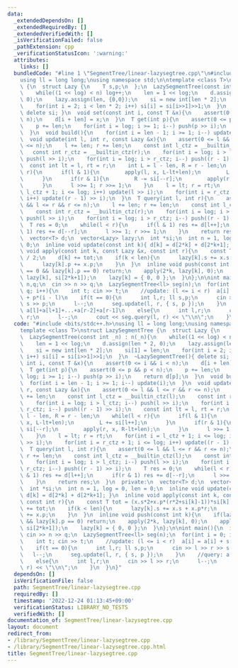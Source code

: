 ```yaml
---
data:
  _extendedDependsOn: []
  _extendedRequiredBy: []
  _extendedVerifiedWith: []
  _isVerificationFailed: false
  _pathExtension: cpp
  _verificationStatusIcon: ':warning:'
  attributes:
    links: []
  bundledCode: "#line 1 \"SegmentTree/linear-lazysegtree.cpp\"\n#include <bits/stdc++.h>\n\
    using ll = long long;\nusing namespace std;\n\ntemplate <class T>\nstruct LazySegmentTree\
    \ {\n  struct Lazy {\n    T s,p;\n  };\n  LazySegmentTree(const int _n) : n(_n){\n\
    \    while((1 << log) < n) log++;\n    len = 1 << log;\n    d.assign(len * 2,\
    \ 0);\n    lazy.assign(len, {0,0});\n    si = new int[len * 2];\n    si[1] = len;\n\
    \    for(int i = 2; i < len * 2; i++) si[i] = si[i>>1]>>1;\n  }\n  ~LazySegmentTree(){\
    \ delete si; }\n  void set(const int i, const T &x){\n    assert(0 <= i && i <\
    \ n);\n    d[i + len] = x;\n  }\n  T get(int p){\n    assert(0 <= p && p < n);\n\
    \    p += len;\n    for(int i = log; i >= 1; i--) push(p >> i);\n    return d[p];\n\
    \  }\n  void build(){\n    for(int i = len - 1; i >= 1; i--) update(i);\n  }\n\
    \  void update(int l, int r, const Lazy &x){\n    assert(0 <= l && l <= r && r\
    \ <= n);\n    l += len; r += len;\n    const int l_ctz = __builtin_ctz(l);\n \
    \   const int r_ctz = __builtin_ctz(r);\n    for(int i = log; i > l_ctz; i--)\
    \ push(l >> i);\n    for(int i = log; i > r_ctz; i--) push((r - 1) >> i);\n  \
    \  const int lt = l, rt = r;\n    int L = l - len, R = r - len;\n    while(l <\
    \ r){\n      if(l & 1){\n        apply(l, x, L-lt+len);\n        L += si[l++];\n\
    \      }\n      if(r & 1){\n        R -= si[--r];\n        apply(r, x, R-lt+len);\n\
    \      }\n      l >>= 1; r >>= 1;\n    }\n    l = lt; r = rt;\n    for(int i =\
    \ l_ctz + 1; i <= log; i++) update(l >> i);\n    for(int i = r_ctz + 1; i <= log;\
    \ i++) update((r - 1) >> i);\n  }\n  T query(int l, int r){\n    assert(0 <= l\
    \ && l <= r && r <= n);\n    l += len; r += len;\n    const int l_ctz = __builtin_ctz(l);\n\
    \    const int r_ctz = __builtin_ctz(r);\n    for(int i = log; i > l_ctz; i--)\
    \ push(l >> i);\n    for(int i = log; i > r_ctz; i--) push((r - 1) >> i);\n  \
    \  T res = 0;\n    while(l < r){\n      if(l & 1) res += d[l++];\n      if(r &\
    \ 1) res += d[--r];\n      l >>= 1; r >>= 1;\n    }\n    return res;\n  }\n  private:\n\
    \  vector<T> d;\n  vector<Lazy> lazy;\n  int *si;\n  int n = 1, log = 0, len =\
    \ 0;\n  inline void update(const int k){ d[k] = d[2*k] + d[2*k+1]; }\n  inline\
    \ void apply(const int k, const Lazy &x, const int r){\n    const T tot = (x.s*2+x.p*(r*2+si[k]-1))*si[k]\
    \ / 2;\n    d[k] += tot;\n    if(k < len){\n      lazy[k].s += x.s + x.p*r;\n\
    \      lazy[k].p += x.p;\n    }\n  }\n  inline void push(const int k){\n    if(lazy[k].s\
    \ == 0 && lazy[k].p == 0) return;\n    apply(2*k, lazy[k], 0);\n    apply(2*k+1,\
    \ lazy[k], si[2*k+1]);\n    lazy[k] = { 0, 0 };\n  }\n};\n\nint main(){\n  int\
    \ n,q;\n  cin >> n >> q;\n  LazySegmentTree<ll> seg(n);\n  for(int i = 0; i <\
    \ q; i++){\n    int t; cin >> t;\n    //update: (l <= i < r)  a[i] = a[i] + s\
    \ + p*(i - l)\n    if(t == 0){\n      int l,r; ll s,p;\n      cin >> l >> r >>\
    \ s >> p;\n      l--;\n      seg.update(l, r, { s, p });\n    }\n    //query:\
    \ a[l]+a[l+1]+...+a[r-2]+a[r-1]\n    else{\n      int l,r;\n      cin >> l >>\
    \ r;\n      l--;\n      cout << seg.query(l, r) << \"\\n\";\n    }\n  }\n}\n"
  code: "#include <bits/stdc++.h>\nusing ll = long long;\nusing namespace std;\n\n\
    template <class T>\nstruct LazySegmentTree {\n  struct Lazy {\n    T s,p;\n  };\n\
    \  LazySegmentTree(const int _n) : n(_n){\n    while((1 << log) < n) log++;\n\
    \    len = 1 << log;\n    d.assign(len * 2, 0);\n    lazy.assign(len, {0,0});\n\
    \    si = new int[len * 2];\n    si[1] = len;\n    for(int i = 2; i < len * 2;\
    \ i++) si[i] = si[i>>1]>>1;\n  }\n  ~LazySegmentTree(){ delete si; }\n  void set(const\
    \ int i, const T &x){\n    assert(0 <= i && i < n);\n    d[i + len] = x;\n  }\n\
    \  T get(int p){\n    assert(0 <= p && p < n);\n    p += len;\n    for(int i =\
    \ log; i >= 1; i--) push(p >> i);\n    return d[p];\n  }\n  void build(){\n  \
    \  for(int i = len - 1; i >= 1; i--) update(i);\n  }\n  void update(int l, int\
    \ r, const Lazy &x){\n    assert(0 <= l && l <= r && r <= n);\n    l += len; r\
    \ += len;\n    const int l_ctz = __builtin_ctz(l);\n    const int r_ctz = __builtin_ctz(r);\n\
    \    for(int i = log; i > l_ctz; i--) push(l >> i);\n    for(int i = log; i >\
    \ r_ctz; i--) push((r - 1) >> i);\n    const int lt = l, rt = r;\n    int L =\
    \ l - len, R = r - len;\n    while(l < r){\n      if(l & 1){\n        apply(l,\
    \ x, L-lt+len);\n        L += si[l++];\n      }\n      if(r & 1){\n        R -=\
    \ si[--r];\n        apply(r, x, R-lt+len);\n      }\n      l >>= 1; r >>= 1;\n\
    \    }\n    l = lt; r = rt;\n    for(int i = l_ctz + 1; i <= log; i++) update(l\
    \ >> i);\n    for(int i = r_ctz + 1; i <= log; i++) update((r - 1) >> i);\n  }\n\
    \  T query(int l, int r){\n    assert(0 <= l && l <= r && r <= n);\n    l += len;\
    \ r += len;\n    const int l_ctz = __builtin_ctz(l);\n    const int r_ctz = __builtin_ctz(r);\n\
    \    for(int i = log; i > l_ctz; i--) push(l >> i);\n    for(int i = log; i >\
    \ r_ctz; i--) push((r - 1) >> i);\n    T res = 0;\n    while(l < r){\n      if(l\
    \ & 1) res += d[l++];\n      if(r & 1) res += d[--r];\n      l >>= 1; r >>= 1;\n\
    \    }\n    return res;\n  }\n  private:\n  vector<T> d;\n  vector<Lazy> lazy;\n\
    \  int *si;\n  int n = 1, log = 0, len = 0;\n  inline void update(const int k){\
    \ d[k] = d[2*k] + d[2*k+1]; }\n  inline void apply(const int k, const Lazy &x,\
    \ const int r){\n    const T tot = (x.s*2+x.p*(r*2+si[k]-1))*si[k] / 2;\n    d[k]\
    \ += tot;\n    if(k < len){\n      lazy[k].s += x.s + x.p*r;\n      lazy[k].p\
    \ += x.p;\n    }\n  }\n  inline void push(const int k){\n    if(lazy[k].s == 0\
    \ && lazy[k].p == 0) return;\n    apply(2*k, lazy[k], 0);\n    apply(2*k+1, lazy[k],\
    \ si[2*k+1]);\n    lazy[k] = { 0, 0 };\n  }\n};\n\nint main(){\n  int n,q;\n \
    \ cin >> n >> q;\n  LazySegmentTree<ll> seg(n);\n  for(int i = 0; i < q; i++){\n\
    \    int t; cin >> t;\n    //update: (l <= i < r)  a[i] = a[i] + s + p*(i - l)\n\
    \    if(t == 0){\n      int l,r; ll s,p;\n      cin >> l >> r >> s >> p;\n   \
    \   l--;\n      seg.update(l, r, { s, p });\n    }\n    //query: a[l]+a[l+1]+...+a[r-2]+a[r-1]\n\
    \    else{\n      int l,r;\n      cin >> l >> r;\n      l--;\n      cout << seg.query(l,\
    \ r) << \"\\n\";\n    }\n  }\n}"
  dependsOn: []
  isVerificationFile: false
  path: SegmentTree/linear-lazysegtree.cpp
  requiredBy: []
  timestamp: '2022-12-24 01:13:45+09:00'
  verificationStatus: LIBRARY_NO_TESTS
  verifiedWith: []
documentation_of: SegmentTree/linear-lazysegtree.cpp
layout: document
redirect_from:
- /library/SegmentTree/linear-lazysegtree.cpp
- /library/SegmentTree/linear-lazysegtree.cpp.html
title: SegmentTree/linear-lazysegtree.cpp
---
```

